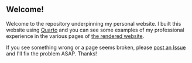 ## Welcome!
  
Welcome to the repository underpinning my personal website. I built this website using [Quarto](https://quarto.org/) and you can see some examples of my professional experience in the various pages of [the rendered website](https://njlyon0.github.io/).

If you see something wrong or a page seems broken, please [post an Issue](https://github.com/njlyon0/njlyon0.github.io/issues) and I'll fix the problem ASAP. Thanks!
